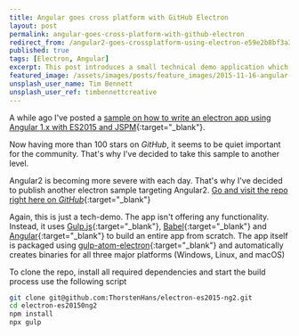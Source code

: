 ```yaml
---
title: Angular goes cross platform with GitHub Electron
layout: post
permalink: angular-goes-cross-platform-with-github-electron
redirect_from: /angular2-goes-crossplatform-using-electron-e59e2b8bf3a3
published: true
tags: [Electron, Angular]
excerpt: This post introduces a small technical demo application which has been built using Angular, ES2015 and Electron. The entire build in this new sample has been created using Gulp.js
featured_image: /assets/images/posts/feature_images/2015-11-16-angular-goes-cross-platform-with-github-electron.jpg
unsplash_user_name: Tim Bennett
unsplash_user_ref: timbennettcreative
---
```

A while ago I've posted a [sample on how to write an electron app using Angular 1.x with ES2015 and JSPM](https://github.com/ThorstenHans/electron-angular-es6){:target="_blank"}.

Now having more than 100 stars on *GitHub*, it seems to be quiet important for the community. That's why I've decided to take this sample to another level.

Angular2 is becoming more severe with each day. That's why I've decided to publish another electron sample targeting Angular2. [Go and visit the repo right here on *GitHub*](https://github.com/ThorstenHans/electron-es2015-ng2){:target="_blank"}

Again, this is just a tech-demo. The app isn't offering any functionality. Instead, it uses [Gulp.js](https://gulpjs.com/){:target="_blank"}, [Babel](https://babeljs.io/){:target="_blank"} and [Angular](https://angular.io){:target="_blank"} to build an entire app from scratch. The app itself is packaged using [gulp-atom-electron](https://www.npmjs.com/package/gulp-atom-electron){:target="_blank"} and automatically creates binaries for all three major platforms (Windows, Linux, and macOS)

To clone the repo, install all required dependencies and start the build process use the following script

```bash
git clone git@github.com:ThorstenHans/electron-es2015-ng2.git
cd electron-es20150ng2
npm install
npx gulp

```

